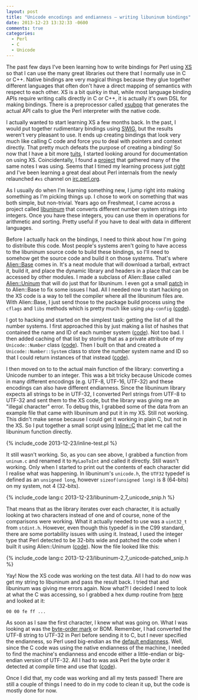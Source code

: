 ```yaml
---
layout: post
title: "Unicode encodings and endianness — writing libuninum bindings"
date: 2013-12-23 13:32:33 -0600
comments: true
categories:
  - Perl
  - C
  - Unicode
---
```


The past few days I've been learning how to write bindings for Perl using
[XS](http://perldoc.perl.org/perlxs.html) so that I can use the many great
libraries out there that I normally use in C or C++. Native bindings are very
magical things because they glue together different languages that often don't
have a direct mapping of semantics with respect to each other. XS is a bit
quirky in that, while most language binding APIs require writing calls directly
in C or C++, it is actually it's own DSL for making bindings. There is a
preprocessor called [xsubpp](http://perldoc.perl.org/xsubpp.html) that
generates the actual API calls to glue the Perl interpreter with the native
code.

I actually wanted to start learning XS a few months back. In the past,
I would put together rudimentary bindings using [SWIG](http://www.swig.org/),
but the results weren't very pleasant to use. It ends up creating bindings that
look very much like calling C code and force you to deal with pointers and context
directly. That pretty much defeats the purpose of creating a binding! So now that
I have a bit more [tuits](http://en.wiktionary.org/wiki/round_tuit), I started looking
around for documentation on using XS. Coincidentally, I found a
[project](https://github.com/Perl-XS/notes) that gathered many of the same
notes I was using. Seems that I timed my learning process just
[right](http://www.nntp.perl.org/group/perl.xs/2013/12/msg2749.html) and I've
been learning a great deal about Perl internals from the newly relaunched `#xs`
channel on [irc.perl.org](http://www.irc.perl.org/).

As I usually do when I'm learning something new, I jump right into making
something as I'm picking things up. I chose to work on something that was both
simple, but non-trivial. Years ago on Freshmeat, I came across a project called
[libuninum](http://billposer.org/Software/libuninum.html) that converts
different number system strings into integers. Once you have these integers,
you can use them in operations for arithmetic and sorting. Pretty useful if you
have to deal with data in different languages.

Before I actually hack on the bindings, I need to think about how I'm going to
distribute this code. Most people's systems aren't going to have access to the libuninum
source code to build these bindings, so I'll need to somehow get the source
code and build it on those systems. That's where [Alien::Base](https://metacpan.org/release/Alien-Base)
comes in. It's a neat module that will download a tarball, extract it, build
it, and place the dynamic library and headers in a place that can be accessed
by other modules. I made a subclass of Alien::Base called
[Alien::Uninum](https://github.com/zmughal/p5-Alien-Uninum) that will do just
that for libuninum. I even got a small [patch](https://github.com/jberger/Alien-Base/pull/31) in to
Alien::Base to fix some issues I had. All I needed now to start hacking on the XS code is a
way to tell the compiler where all the libuninum files are. With Alien::Base,
I just send those to the package build process using the `cflags`
and `libs` methods which is pretty much like using `pkg-config`
([code](https://github.com/zmughal/p5-Unicode-Number/blob/dfe5abea501a830e159f8271be188cfc129baa0e/inc/UninumMakeMaker.pm)).

I got to hacking and started on the simplest task: getting the list of all the
number systems. I first approached this by just making a list of hashes that
contained the name and ID of each number system
([code](https://github.com/zmughal/p5-Unicode-Number/blob/86b5951d0e2a4b3956e6806331ea0a7f2a3a8734/Number.xs#L26)).
Not too bad. I then added caching of that list by storing that as a private
attribute of my `Unicode::Number` class
([code](https://github.com/zmughal/p5-Unicode-Number/commit/e0625c2ecf2c7a448c174fe78ed409456b93b2da)).
Then I built on that and created a `Unicode::Number::System` class to
store the number system name and ID so that I could return instances of that
instead ([code](https://github.com/zmughal/p5-Unicode-Number/blob/71d77361ad780574a8ae235061089befe23d5e9f/Number.xs#L88)).

I then moved on to to the actual main function of the library: converting a
Unicode number to an integer. This was a bit tricky because Unicode comes in
many different encodings (e.g. UTF-8, UTF-16, UTF-32) and these encodings can
also have different endianness. Since the libuninum library expects all strings
to be in UTF-32, I converted Perl strings from UTF-8 to UTF-32 and sent them to
the XS code, but the library was giving me an "illegal character" error. To
debug this, I grabbed some of the data from an example file that came with
libuninum and put it in my XS. Still not working. This didn't make sense
because I could get it working in plain C, but not in the XS. So I put together
a small script using [Inline::C](https://metacpan.org/pod/Inline::C) that let
me call the libuninum function directly.

{% include_code 2013-12-23/inline-test.pl %}

It still wasn't working. So, as you can see above, I grabbed a function from
`uninum.c` and renamed it to `MyLaoToInt` and called it directly. Still wasn't
working. Only when I started to print out the contents of each character did I
realise what was happening. In libuninum's `unicode.h`, the `UTF32` typedef is
defined as an `unsigned long`, however `sizeof(unsigned long)` is 8 (64-bits)
on my system, not 4 (32-bits).

{% include_code lang:c 2013-12-23/libuninum-2,7_unicode_snip.h %}

That means that as the library iterates over each character, it is actually
looking at two characters instead of one and of course, none of the comparisons
were working. What it actually needed to use was a `uint32_t` from `stdint.h`.
However, even though this typedef is in the C99 standard, there are some portability
issues with using it. Instead, I used the integer type that Perl detected to be
32-bits wide and patched the code when I built it using Alien::Uninum
([code](https://github.com/zmughal/p5-Alien-Uninum/blob/6d28c2fab8e22d1164309de23a92a724982fb1d6/inc/Alien/Uninum/ModuleBuild.pm#L75)). Now the file looked like this:

{% include_code lang:c 2013-12-23/libuninum-2,7_unicode-patched_snip.h %}

Yay! Now the XS code was working on the test data. All I had to do now was get
my string to libuninum and pass the result back. I tried that and libuninum was giving me errors again.
Now what?! I decided I need to look at what the C was accessing, so I grabbed a
hex dump routine from
[here](http://c2.com/cgi/wiki?HexDumpInManyProgrammingLanguages) and looked at it:

```
00 00 fe ff ...
```

As soon as I saw the first character, I knew what was going on. What I was
looking at was the [byte-order mark](http://en.wikipedia.org/wiki/Byte_order_mark) or BOM.  Remember, I had
converted the UTF-8 string to UTF-32 in Perl before sending it to C, but I
never specified the endianness, so Perl used big-endian as the [default endianness](http://perldoc.perl.org/Encode/Unicode.html#by-endianness).
Well, since the C code was using the native endianness of the machine, I needed to
find the machine's endianness and encode either a little-endian or
big-endian version of UTF-32. All I had to was ask Perl the byte order it
detected at compile time and use that ([code](https://github.com/zmughal/p5-Unicode-Number/blob/89cfb5471235dc2d23d9a490417d9b7e558266cf/lib/Unicode/Number.pm#L122)).

Once I did that, my code was working and all my tests passed! There are still a
couple of things I need to do in my code to clean it up, but the code is mostly
done for now.

